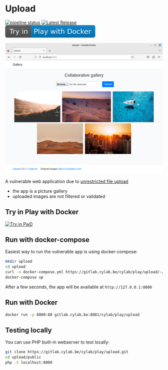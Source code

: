 # Upload

[![pipeline status](https://gitlab.cylab.be/cylab/play/upload/badges/main/pipeline.svg)](https://gitlab.cylab.be/cylab/play/upload/-/commits/main)
[![Latest Release](https://gitlab.cylab.be/cylab/play/upload/-/badges/release.svg)](https://gitlab.cylab.be/cylab/play/upload/-/releases)
[![Try in PwD](./try-in-play-with-docker-blue.svg)](https://labs.play-with-docker.com/?stack=https://gitlab.cylab.be/cylab/play/upload/-/raw/main/docker-compose.yml)

![Upload](upload.png)

A vulnerable web application due to [unrestricted file upload](https://owasp.org/www-community/vulnerabilities/Unrestricted_File_Upload)

* the app is a picture gallery
* uploaded images are not filtered or validated

## Try in Play with Docker

[![Try in PwD](https://raw.githubusercontent.com/play-with-docker/stacks/master/assets/images/button.png)](https://labs.play-with-docker.com/?stack=https://gitlab.cylab.be/cylab/play/upload/-/raw/main/docker-compose.yml)

## Run with docker-compose

Easiest way to run the vulnerable app is using docker-compose:

```bash
mkdir upload
cd upload
curl -o docker-compose.yml https://gitlab.cylab.be/cylab/play/upload/-/raw/main/docker-compose.yml
docker-compose up
```

After a few seconds, the app will be available at ```http://127.0.0.1:8000```


## Run with Docker

```bash
docker run -p 8000:80 gitlab.cylab.be:8081/cylab/play/upload
```

## Testing locally

You can use PHP built-in webserver to test locally:

```bash
git clone https://gitlab.cylab.be/cylab/play/upload.git
cd upload/public
php -S localhost:8000
```

